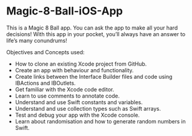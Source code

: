 # Magic-8-Ball-iOS-App

This is a Magic 8 Ball app. 
You can ask the app to make all your hard decisions! With this app in your pocket, you’ll always have an answer to life’s many conundrums!

Objectives and Concepts used: 
* How to clone an existing Xcode project from GitHub.
* Create an app with behaviour and functionality.
* Create links between the Interface Builder files and code using IBActions and IBOutlets.
* Get familiar with the Xcode code editor.
* Learn to use comments to annotate code.
* Understand and use Swift constants and variables.
* Understand and use collection types such as Swift arrays.
* Test and debug your app with the Xcode console.
* Learn about randomisation and how to generate random numbers in Swift.
